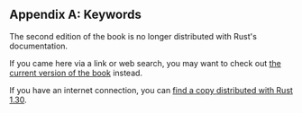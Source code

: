 ## Appendix A: Keywords

The second edition of the book is no longer distributed with Rust's documentation.

If you came here via a link or web search, you may want to check out [the current version of the book](../appendix-01-keywords.html) instead.

If you have an internet connection, you can [find a copy distributed with Rust 1.30](https://doc.rust-lang.org/1.30.0/book/second-edition/appendix-01-keywords.html).